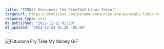```yaml
---
title: "PINE64 Announces the PineTab2 Linux Tablet"
targeturl: https://9to5linux.com/pine64-announces-the-pinetab2-linux-tablet-with-up-to-8gb-ram-and-rk3566-soc 
response_type: star
dt_published: "2022-12-21 01:20"
dt_updated: "2022-12-21 01:20 -05:00"
---
```


![Futurama Fry Take My Money GIF](https://c.tenor.com/R0d3sZ4fq6EAAAAC/money-dollars.gif)